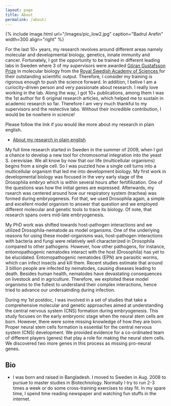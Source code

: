 ```yaml
---
layout: page
title: About
permalink: /about/
---
```

{% include image.html url="/images/pic_low2.jpg" caption="Badrul Arefin" width=300 align="right" %}

For the last 10+ years, my research revolves around different areas namely molecular and developmental biology, genetics, innate immunity and cancer. Fortunately, I got the opportunity to be trained in different leading labs in Sweden where 3 of my supervisors were awarded <a href="https://en.wikipedia.org/wiki/G%C3%B6ran_Gustafsson_Prize">Göran Gustafsson Prize</a> in molecular biology from the <a href="https://kva.se/sv/priser/goran-gustafssonprisen">Royal Swedish Academy of Sciences </a> for their outstanding scientific output. Therefore, I consider my training is rigorous enough to push the science forward. In addition, I belive I am a curiocity-driven person and very passionate about research. I really love working in the lab. Along the way, I got 10+ publications, among them I was the 1st author for 6 original research articles, which helped me to sustain in academic research so far. Therefore I am very much thankful to my supervisors and the restective labs. Without their incredible contribution, I would be be nowhere in science!

Please follow the link if you would like more about my research in plain english.
<ul>
	<li><a href="research in plain english.docs">About my research in plain english</a></li>
</ul>
My full time research started in Sweden in the summer of 2009, when I got a chance to develop a new tool for chromosomal integration into the yeast S. cerevisiae. We all know by now that our life (multicellular organisms) begins from a single cell. So I was puzzled how a single cell turns into a multicellular organism that led me into development biology. My first work in developmental biology was focused in the very early stage of the Drosophila embryo which is within several hours after fertifilization. One of the questions was how the initial genes are expressed. Afterwards, my rsearch was centered around how our respiratory system (trachea) was formed during embryogenesis. Fot that, we used Drosophila again, a simple and excellent model organism to answer that question and we employed different molecular and genetic tools to trace its biology. Of note, that research spans overs mid-late embryogenesis. 

My PhD work was shifted towards host-pathogen interactions and we utilized Drosophila-nematode as model organisms. One of the underlying reasons for using these model-organisms was, host-pathogen  interactions  with  bacteria  and  fungi were  relatively  well  characterized  in Drosophila compared  to  other  pathogens. However,  how  other  pathogens, for  instance,  entomopathogenic  nematodes  interact with  the  host  (Drosophila) has  yet  to  be  elucidated. Entomopathogenic  nematodes (EPN)  are  parasitic  worms, which  can  infect  insects  and  kill  them. Recent  studies estimate  that  around  3  billion  people  are  infected  by  nematodes, causing  diseases leading to death. Besides human health, nematodes have devastating consequences on livestock and in agriculture. Therefore, we exploited these model organisms to the fullest to understand their complex interactions, hence tried to advance our undersatnding during infection. 

During my 1st postdoc, I was involved in a set of studies that take a comprehensive molecular and genetic approaches aimed at understanding the central nervous system (CNS) formation during embryogenesis. This study focuses on the early embryonic stage when the neural stem cells are born. However, there were some missing knowledge of how they are born. Proper neural stem cells formation is essential for the central nervous system (CNS) development. We provided evidence for a co-ordinated team of different players (genes) that play a role for making the neural stem cells. We discovered two more genes in this process as missing pro-neural genes.<br>

<h2>Bio</h2>
<ul>
<li> I was born and raised in Bangladesh. I moved to Sweden in Aug. 2008 to pursue to master studies in Biotechnology. Normally I try to run 2-3 times a week or do some cross-training exercises to stay fit. In my spare time, I spend time reading newspaper and watching fun stuffs in the internet.
